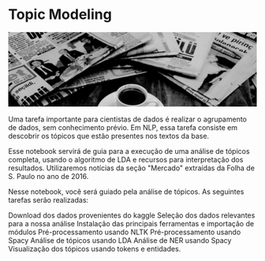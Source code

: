 # Topic Modeling

![image](img.png)

Uma tarefa importante para cientistas de dados é realizar o agrupamento de dados, sem conhecimento prévio. Em NLP, essa tarefa consiste em descobrir os tópicos que estão presentes nos textos da base.

Esse notebook servirá de guia para a execução de uma análise de tópicos completa, usando o algoritmo de LDA e recursos para interpretação dos resultados. Utilizaremos notícias da seção "Mercado" extraídas da Folha de S. Paulo no ano de 2016. 

Nesse notebook, você será guiado pela análise de tópicos. As seguintes tarefas serão realizadas:

Download dos dados provenientes do kaggle
Seleção dos dados relevantes para a nossa análise
Instalação das principais ferramentas e importação de módulos
Pré-processamento usando NLTK
Pré-processamento usando Spacy
Análise de tópicos usando LDA
Análise de NER usando Spacy
Visualização dos tópicos usando tokens e entidades.
